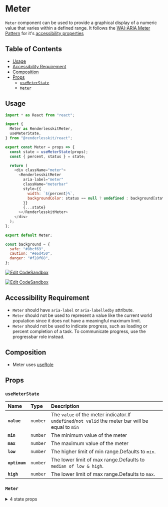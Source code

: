 # Meter

`Meter` component can be used to provide a graphical display of a numeric value
that varies within a defined range. It follows the
[WAI-ARIA Meter Pattern](https://w3c.github.io/aria-practices/#meter) for it's
[accessibility properties](https://w3c.github.io/aria-practices/#wai-aria-roles-states-and-properties-15)

## Table of Contents

- [Usage](#usage)
- [Accessibility Requirement](#accessibility-requirement)
- [Composition](#composition)
- [Props](#props)
  - [`useMeterState`](#usemeterstate)
  - [`Meter`](#meter)

## Usage

```js
import * as React from "react";

import {
  Meter as RenderlesskitMeter,
  useMeterState,
} from "@renderlesskit/react";

export const Meter = props => {
  const state = useMeterState(props);
  const { percent, status } = state;

  return (
    <div className="meter">
      <RenderlesskitMeter
        aria-label="meter"
        className="meterbar"
        style={{
          width: `${percent}%`,
          backgroundColor: status == null ? undefined : background[status],
        }}
        {...state}
      ></RenderlesskitMeter>
    </div>
  );
};

export default Meter;

const background = {
  safe: "#8bcf69",
  caution: "#e6d450",
  danger: "#f28f68",
};
```

[![Edit CodeSandbox](https://img.shields.io/badge/Meter%20Basic-Open%20On%20CodeSandbox-%230971f1?style=for-the-badge&logo=codesandbox&labelColor=151515)](https://codesandbox.io/s/hvo2u)

[![Edit CodeSandbox](https://img.shields.io/badge/Meter%20Styled-Open%20On%20CodeSandbox-%230971f1?style=for-the-badge&logo=codesandbox&labelColor=151515)](https://codesandbox.io/s/eet0g)

## Accessibility Requirement

- `Meter` should have `aria-label` or `aria-labelledby` attribute.
- `Meter` should not be used to represent a value like the current world
  population since it does not have a meaningful maximum limit.
- `Meter` should not be used to indicate progress, such as loading or percent
  completion of a task. To communicate progress, use the progressbar role
  instead.

## Composition

- Meter uses [useRole](https://reakit.io/docs/role)

## Props

### `useMeterState`

| Name          | Type                | Description                                                                                        |
| :------------ | :------------------ | :------------------------------------------------------------------------------------------------- |
| **`value`**   | <code>number</code> | The `value` of the meter indicator.If `undefined`/`not valid` the meter bar will be equal to `min` |
| **`min`**     | <code>number</code> | The minimum value of the meter                                                                     |
| **`max`**     | <code>number</code> | The maximum value of the meter                                                                     |
| **`low`**     | <code>number</code> | The higher limit of min range.Defaults to `min`.                                                   |
| **`optimum`** | <code>number</code> | The lower limit of max range.Defaults to `median of low & high`.                                   |
| **`high`**    | <code>number</code> | The lower limit of max range.Defaults to `max`.                                                    |

### `Meter`

<details><summary>4 state props</summary>
> These props are returned by the state hook. You can spread them into this component (`{...state}`) or pass them separately. You can also provide these props from your own state logic.

| Name          | Type                | Description                                                                                        |
| :------------ | :------------------ | :------------------------------------------------------------------------------------------------- |
| **`value`**   | <code>number</code> | The `value` of the meter indicator.If `undefined`/`not valid` the meter bar will be equal to `min` |
| **`min`**     | <code>number</code> | The minimum value of the meter                                                                     |
| **`max`**     | <code>number</code> | The maximum value of the meter                                                                     |
| **`percent`** | <code>number</code> | Percentage of the value progressed with respect to min & max                                       |

</details>

